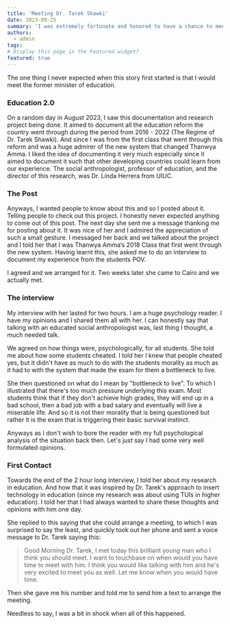 ```yaml
---
title: 'Meeting Dr. Tarek Shawki'
date: 2023-09-25
summary: 'I was extremely fortunate and honored to have a chance to meet and talk with the AUC’s Counselor and former Minister of Higher Education, H.E. Dr. Tarek Shawki. A pioneer in education and a visionary!'
authors:
  - admin
tags: 
# Display this page in the Featured widget?
featured: true
---
```


The one thing I never expected when this story first started is that I would meet the former minister of education.

### Education 2.0
On a random day in August 2023, I saw this documentation and research project being done. It aimed to document all the education reform the country went through during the period from 2016 - 2022 (The Regime of Dr. Tarek Shawki). And since I was from the first class that went through this reform and was a huge admirer of the new system that changed Thanwya Amma. I liked the idea of documenting it very much especially since it aimed to document it such that other developing countries could learn from our experience. The social anthropologist, professor of education, and the director of this research, was Dr. Linda Herrera from UIUC.

### The Post

Anyways, I wanted people to know about this and so I posted about it. Telling people to check out this project. I honestly never expected anything to come out of this post. The next day she sent me a message thanking me for posting about it. It was nice of her and I admired the appreciation of such a small gesture. I messaged her back and we talked about the project and I told her that I was Thanwya Amma’s 2018 Class that first went through the new system. Having learnt this, she asked me to do an interview to document my experience from the students POV.

I agreed and we arranged for it. Two weeks later she came to Cairo and we actually met.

### The interview

My interview with her lasted for two hours. I am a huge psychology reader. I have my opinions and I shared them all with her. I can honestly say that talking with an educated social anthropologist was, last thing I thought, a much needed talk. 

We agreed on how things were, psychologically, for all students. She told me about how some students cheated. I told her I knew that people cheated yes, but it didn't have as much to do with the students morality as much as it had to with the system that made the exam for them a bottleneck to live. 

She then questioned on what do I mean by "bottleneck to live". To which I illustrated that there's too much pressure underlying this exam. Most students think that if they don't achieve high grades, they will end up in a bad school, then a bad job with a bad salary and eventually will live a miserable life. And so it is not their morality that is being questioned but rather it is the exam that is triggering their basic survival instinct. 

Anyways as I don't wish to bore the reader with my full psychological analysis of the situation back then. Let's just say I had some very well formulated opinions.

### First Contact 

Towards the end of the 2 hour long interview, I told her about my research in education. And how that it was inspired by Dr. Tarek's approach to insert technology in education (since my research was about using TUIs in higher education).  I told her that I had always wanted to share these thoughts and opinions with him one day. 

She replied to this saying that she could arrange a meeting, to which I was surprised to say the least, and quickly took out her phone and sent a voice message to Dr. Tarek saying this:

>Good Morning Dr. Tarek,
I met today this brilliant young man who I think you should meet. I want to touchbase on when would you have time to meet with him. I think you would like talking with him and he's very excited to meet you as well. Let me know when you would have time.

Then she gave me his number and told me to send him a text to arrange the meeting.

Needless to say, I was a bit in shock when all of this happened.